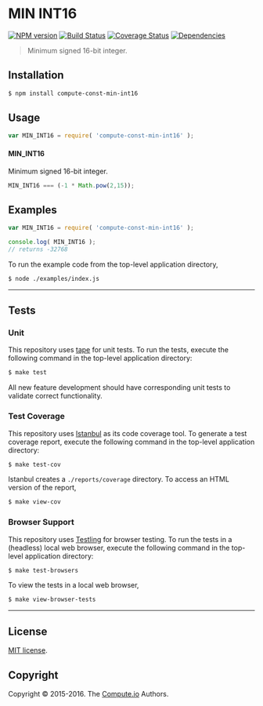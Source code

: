 MIN INT16
===
[![NPM version][npm-image]][npm-url] [![Build Status][build-image]][build-url] [![Coverage Status][coverage-image]][coverage-url] [![Dependencies][dependencies-image]][dependencies-url]

> Minimum signed 16-bit integer.


## Installation

``` bash
$ npm install compute-const-min-int16
```


## Usage

``` javascript
var MIN_INT16 = require( 'compute-const-min-int16' );
```

#### MIN_INT16

Minimum signed 16-bit integer.

``` javascript
MIN_INT16 === (-1 * Math.pow(2,15));
```


## Examples

``` javascript
var MIN_INT16 = require( 'compute-const-min-int16' );

console.log( MIN_INT16 );
// returns -32768
```

To run the example code from the top-level application directory,

``` bash
$ node ./examples/index.js
```


---
## Tests

### Unit

This repository uses [tape][tape] for unit tests. To run the tests, execute the following command in the top-level application directory:

``` bash
$ make test
```

All new feature development should have corresponding unit tests to validate correct functionality.


### Test Coverage

This repository uses [Istanbul][istanbul] as its code coverage tool. To generate a test coverage report, execute the following command in the top-level application directory:

``` bash
$ make test-cov
```

Istanbul creates a `./reports/coverage` directory. To access an HTML version of the report,

``` bash
$ make view-cov
```


### Browser Support

This repository uses [Testling][testling] for browser testing. To run the tests in a (headless) local web browser, execute the following command in the top-level application directory:

``` bash
$ make test-browsers
```

To view the tests in a local web browser,

``` bash
$ make view-browser-tests
```

<!-- [![browser support][browsers-image]][browsers-url] -->


---
## License

[MIT license](http://opensource.org/licenses/MIT). 


## Copyright

Copyright &copy; 2015-2016. The [Compute.io][compute-io] Authors.


[npm-image]: http://img.shields.io/npm/v/compute-const-min-int16.svg
[npm-url]: https://npmjs.org/package/compute-const-min-int16

[build-image]: http://img.shields.io/travis/const-io/min-int16/master.svg
[build-url]: https://travis-ci.org/const-io/min-int16

[coverage-image]: https://img.shields.io/codecov/c/github/const-io/min-int16/master.svg
[coverage-url]: https://codecov.io/github/const-io/min-int16?branch=master

[dependencies-image]: http://img.shields.io/david/const-io/min-int16.svg
[dependencies-url]: https://david-dm.org/const-io/min-int16

[dev-dependencies-image]: http://img.shields.io/david/dev/const-io/min-int16.svg
[dev-dependencies-url]: https://david-dm.org/dev/const-io/min-int16

[github-issues-image]: http://img.shields.io/github/issues/const-io/min-int16.svg
[github-issues-url]: https://github.com/const-io/min-int16/issues

[tape]: https://github.com/substack/tape
[istanbul]: https://github.com/gotwarlost/istanbul
[testling]: https://ci.testling.com

[compute-io]: https://github.com/compute-io
